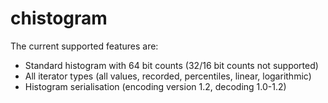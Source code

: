 # chistogram

The current supported features are:

- Standard histogram with 64 bit counts (32/16 bit counts not supported)
- All iterator types (all values, recorded, percentiles, linear, logarithmic)
- Histogram serialisation (encoding version 1.2, decoding 1.0-1.2)

